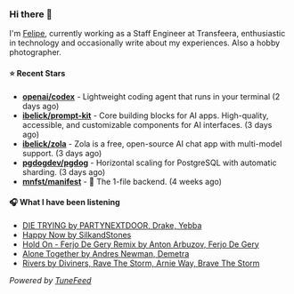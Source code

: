 ### Hi there 👋

I'm [Felipe](https://felipevm.com), currently working as a Staff Engineer at Transfeera, enthusiastic in technology and occasionally write about my experiences. Also a hobby photographer.

#### ⭐ Recent Stars
- **[openai/codex](https://github.com/openai/codex)** - Lightweight coding agent that runs in your terminal (2 days ago)
- **[ibelick/prompt-kit](https://github.com/ibelick/prompt-kit)** - Core building blocks for AI apps.  High-quality, accessible, and customizable components for AI interfaces. (3 days ago)
- **[ibelick/zola](https://github.com/ibelick/zola)** - Zola is a free, open-source AI chat app with multi-model support. (3 days ago)
- **[pgdogdev/pgdog](https://github.com/pgdogdev/pgdog)** - Horizontal scaling for PostgreSQL with automatic sharding. (3 days ago)
- **[mnfst/manifest](https://github.com/mnfst/manifest)** - 🦚 The 1-file backend.  (4 weeks ago)

#### 🎧 What I have been listening
- [DIE TRYING by PARTYNEXTDOOR, Drake, Yebba](https://open.spotify.com/track/0NUqi0ps17YpLUC3kgsZq0)
- [Happy Now by SilkandStones](https://open.spotify.com/track/5k3n2gz1LcBxAKdhRKX4H9)
- [Hold On - Ferjo De Gery Remix by Anton Arbuzov, Ferjo De Gery](https://open.spotify.com/track/6c9zToUS3hVriMgTKUuCUG)
- [Alone Together by Andres Newman, Demetra](https://open.spotify.com/track/0MqODKi3xDhYUEhBt7kjxQ)
- [Rivers by Diviners, Rave The Storm, Arnie Way, Brave The Storm](https://open.spotify.com/track/0lkygqhrrxLn4bbHMiNv9m)

_Powered by [TuneFeed](https://tunefeed.app?ref=github.com)_
